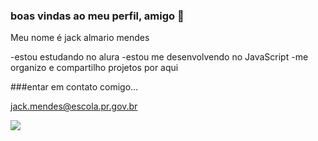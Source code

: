 ### boas vindas ao meu perfil, amigo 👋

Meu nome é jack almario mendes

-estou estudando no alura
-estou me desenvolvendo no JavaScript
-me organizo e compartilho projetos por aqui

###entar em contato comigo...

jack.mendes@escola.pr.gov.br


![](https://tenor.com/pt-BR/view/one-piece-anime-manga-series-luffy-smiling-gif-17594271)
